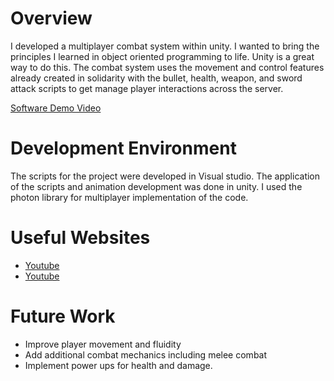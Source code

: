 # Overview

I developed a multiplayer combat system within unity. I wanted to bring the principles I learned in object oriented programming to life. Unity is a great way to do this.
The combat system uses the movement and control features already created in solidarity with the bullet, health, weapon, and sword attack scripts to get manage player interactions
across the server.

[Software Demo Video](http://youtube.link.goes.here)

# Development Environment

The scripts for the project were developed in Visual studio. The application of the scripts and animation development was done in unity.
I used the photon library for multiplayer implementation of the code.

# Useful Websites

- [Youtube](https://www.youtube.com/watch?v=sPiVz1k-fEs&t=736s)
- [Youtube](https://www.youtube.com/watch?v=wkKsl1Mfp5M)

# Future Work

- Improve player movement and fluidity
- Add additional combat mechanics including melee combat
- Implement power ups for health and damage.

